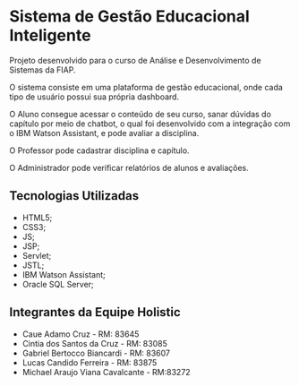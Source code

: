 # Sistema de Gestão Educacional Inteligente
Projeto desenvolvido para o curso de Análise e Desenvolvimento de Sistemas da FIAP.

O sistema consiste em uma plataforma de gestão educacional, onde cada tipo de usuário possui sua própria dashboard.

O Aluno consegue acessar o conteúdo de seu curso, sanar dúvidas do capítulo por meio de chatbot, o qual foi desenvolvido com a integração com o IBM Watson Assistant, e pode avaliar a disciplina.

O Professor pode cadastrar disciplina e capítulo.

O Administrador pode verificar relatórios de alunos e avaliações.

## Tecnologias Utilizadas
<ul>
  <li>HTML5;</li>
  <li>CSS3;</li>
  <li>JS;</li>
  <li>JSP;</li>
  <li>Servlet;</li>
  <li>JSTL;</li>
  <li>IBM Watson Assistant;</li>
  <li>Oracle SQL Server;</li>
</ul>


## Integrantes da Equipe Holistic
<ul>
  <li>Caue Adamo Cruz - RM: 83645</li>
  <li>Cintia dos Santos da Cruz - RM: 83085</li>
  <li>Gabriel Bertocco Biancardi - RM: 83607</li>
  <li>Lucas Candido Ferreira - RM: 83875</li>
  <li>Michael Araujo Viana Cavalcante - RM:83272</li>
</ul>
